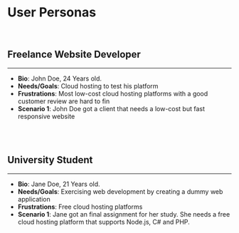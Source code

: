 # User Personas

</br>

## Freelance Website Developer

---

- **Bio**: John Doe, 24 Years old.
- **Needs/Goals**: Cloud hosting to test his platform
- **Frustrations**: Most low-cost cloud hosting platforms with a good customer
  review are hard to fin
- **Scenario 1**: John Doe got a client that needs a low-cost but fast
  responsive website

</br>
</br>

## University Student

---

- **Bio**: Jane Doe, 21 Years old.
- **Needs/Goals**: Exercising web development by creating a dummy web
  application
- **Frustrations**: Free cloud hosting platforms
- **Scenario 1**: Jane got an final assignment for her study. She needs a free
  cloud hosting platform that supports Node.js, C# and PHP.

